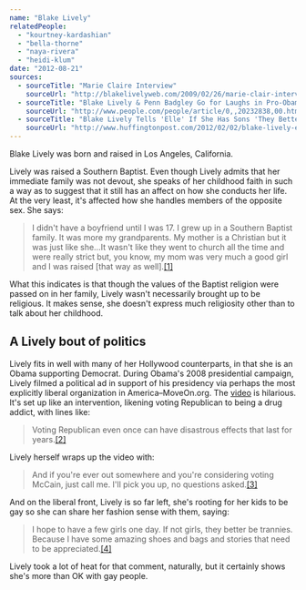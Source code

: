 ```yaml
---
name: "Blake Lively"
relatedPeople:
  - "kourtney-kardashian"
  - "bella-thorne"
  - "naya-rivera"
  - "heidi-klum"
date: "2012-08-21"
sources:
  - sourceTitle: "Marie Claire Interview"
    sourceUrl: "http://blakelivelyweb.com/2009/02/26/marie-clair-interview/"
  - sourceTitle: "Blake Lively & Penn Badgley Go for Laughs in Pro-Obama Ad"
    sourceUrl: "http://www.people.com/people/article/0,,20232838,00.html"
  - sourceTitle: "Blake Lively Tells 'Elle' If She Has Sons 'They Better Be Trannies.'"
    sourceUrl: "http://www.huffingtonpost.com/2012/02/02/blake-lively-elle-trannies_n_1250431.html"
---
```


Blake Lively was born and raised in Los Angeles, California.

Lively was raised a Southern Baptist. Even though Lively admits that her immediate family was not devout, she speaks of her childhood faith in such a way as to suggest that it still has an affect on how she conducts her life. At the very least, it's affected how she handles members of the opposite sex. She says:

>I didn't have a boyfriend until I was 17. I grew up in a Southern Baptist family. It was more my grandparents. My mother is a Christian but it was just like she…It wasn't like they went to church all the time and were really strict but, you know, my mom was very much a good girl and I was raised [that way as well].<a class="source-citation" href="#http://blakelivelyweb.com/2009/02/26/marie-clair-interview/" title="Marie Claire Interview">[1]</a>

What this indicates is that though the values of the Baptist religion were passed on in her family, Lively wasn't necessarily brought up to be religious. It makes sense, she doesn't express much religiosity other than to talk about her childhood.


## A Lively bout of politics

Lively fits in well with many of her Hollywood counterparts, in that she is an Obama supporting Democrat. During Obama's 2008 presidential campaign, Lively filmed a political ad in support of his presidency via perhaps the most explicitly liberal organization in America–MoveOn.org. The [video](http://www.people.com/people/article/0,,20232838,00.html) is hilarious. It's set up like an intervention, likening voting Republican to being a drug addict, with lines like:

>Voting Republican even once can have disastrous effects that last for years.<a class="source-citation" href="#http://www.people.com/people/article/0,,20232838,00.html" title="Blake Lively &amp; Penn Badgley Go for Laughs in Pro-Obama Ad">[2]</a>

Lively herself wraps up the video with:

>And if you're ever out somewhere and you're considering voting McCain, just call me. I'll pick you up, no questions asked.<a class="source-citation" href="#http://www.people.com/people/article/0,,20232838,00.html" title="Blake Lively &amp; Penn Badgley Go for Laughs in Pro-Obama Ad">[3]</a>

And on the liberal front, Lively is so far left, she's rooting for her kids to be gay so she can share her fashion sense with them, saying:

>I hope to have a few girls one day. If not girls, they better be trannies. Because I have some amazing shoes and bags and stories that need to be appreciated.<a class="source-citation" href="#http://www.huffingtonpost.com/2012/02/02/blake-lively-elle-trannies_n_1250431.html" title="Blake Lively Tells &apos;Elle&apos; If She Has Sons &apos;They Better Be Trannies.&apos;">[4]</a>

Lively took a lot of heat for that comment, naturally, but it certainly shows she's more than OK with gay people.